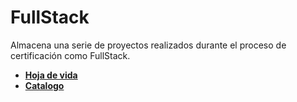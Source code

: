 # FullStack
Almacena una serie de proyectos realizados durante el proceso de certificación como FullStack.

* **[Hoja de vida](https://jairtorres1003.github.io/FullStack/Hoja%20de%20vida/)**
* **[Catalogo](https://jairtorres1003.github.io/FullStack/Catalogo/)**

<!-- ![repository-open-graph-template](https://user-images.githubusercontent.com/83931760/160693663-e6c7b416-02b6-423a-871b-595ca6ec5d50.png) -->
<!-- ![repository-open-graph-template](https://user-images.githubusercontent.com/83931760/160694684-6603d7f1-b762-4480-aa76-11ea7444f51a.png) -->
